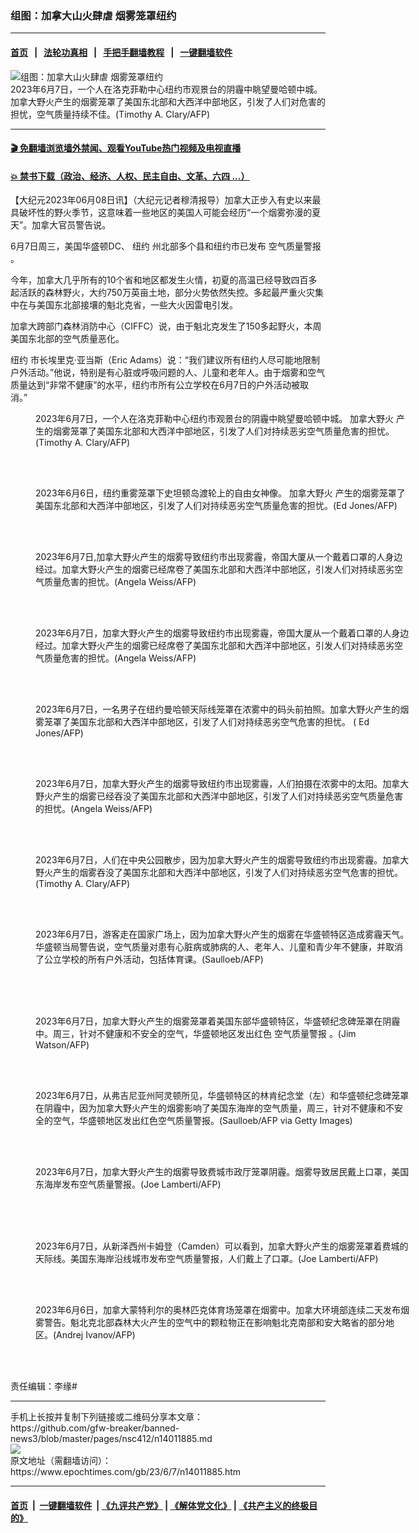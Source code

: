 ### 组图：加拿大山火肆虐 烟雾笼罩纽约
------------------------

#### [首页](https://github.com/gfw-breaker/banned-news3/blob/master/README.md) &nbsp;&nbsp;|&nbsp;&nbsp; [法轮功真相](https://github.com/begood0513/basic/blob/master/README.md)  &nbsp;&nbsp;|&nbsp;&nbsp; [手把手翻墙教程](https://github.com/gfw-breaker/guides/wiki)  &nbsp;&nbsp;|&nbsp;&nbsp; [一键翻墙软件](https://github.com/gfw-breaker/nogfw/blob/master/README.md)  



<div><img alt="组图：加拿大山火肆虐 烟雾笼罩纽约" class="attachment-djy_600_400 size-djy_600_400 wp-post-image" src="https://i.epochtimes.com/assets/uploads/2023/06/id14011893-000_33HH2X4-600x400.jpg"/>
<div class="caption">
 2023年6月7日，一个人在洛克菲勒中心纽约市观景台的阴霾中眺望曼哈顿中城。加拿大野火产生的烟雾笼罩了美国东北部和大西洋中部地区，引发了人们对危害的担忧，空气质量持续不佳。(Timothy A. Clary/AFP)
</div></div><hr/>

#### [ 🎬  免翻墙浏览墙外禁闻、观看YouTube热门视频及电视直播](https://github.com/gfw-breaker/HelloWorld)

#### [ 💥  禁书下载（政治、经济、人权、民主自由、文革、六四 ...）](https://github.com/gfw-breaker/books/blob/master/README.md)

<div><p>
 【大纪元2023年06月08日讯】（大纪元记者穆清报导）加拿大正步入有史以来最具破坏性的野火季节，这意味着一些地区的美国人可能会经历“一个烟雾弥漫的夏天”。加拿大官员警告说。
</p>
<p>
 6月7日周三，美国华盛顿DC、
 <ok href="https://www.epochtimes.com/gb/tag/%E7%BA%BD%E7%BA%A6.html">
  纽约
 </ok>
 州北部多个县和纽约市已发布
 <ok href="https://www.epochtimes.com/gb/tag/%E7%A9%BA%E6%B0%94%E8%B4%A8%E9%87%8F%E8%AD%A6%E6%8A%A5.html">
  空气质量警报
 </ok>
 。
</p>
<p>
 今年，加拿大几乎所有的10个省和地区都发生火情，初夏的高温已经导致四百多起活跃的森林野火，大约750万英亩土地，部分火势依然失控。多起最严重火灾集中在与美国东北部接壤的魁北克省，一些大火因雷电引发。
</p>
<p>
 加拿大跨部门森林消防中心（CIFFC）说，由于魁北克发生了150多起野火，本周美国东北部的空气质量恶化。
</p>
<p>
 <ok href="https://www.epochtimes.com/gb/tag/%E7%BA%BD%E7%BA%A6.html">
  纽约
 </ok>
 市长埃里克‧亚当斯（Eric Adams）说：“我们建议所有纽约人尽可能地限制户外活动。”他说，特别是有心脏或呼吸问题的人、儿童和老年人。由于烟雾和空气质量达到“非常不健康”的水平，纽约市所有公立学校在6月7日的户外活动被取消。”
</p>
<figure aria-describedby="caption-attachment-14011893" class="wp-caption aligncenter" id="attachment_14011893" style="width: 600px">
 <ok href="https://i.epochtimes.com/assets/uploads/2023/06/id14011893-000_33HH2X4.jpg" target="_blank">
  <img alt="" class="size-large wp-image-14011893" src="https://i.epochtimes.com/assets/uploads/2023/06/id14011893-000_33HH2X4-600x403.jpg"/>
 </ok>
 <br/><figcaption class="wp-caption-text" id="caption-attachment-14011893">
  2023年6月7日，一个人在洛克菲勒中心纽约市观景台的阴霾中眺望曼哈顿中城。
  <ok href="https://www.epochtimes.com/gb/tag/%E5%8A%A0%E6%8B%BF%E5%A4%A7%E9%87%8E%E7%81%AB.html">
   加拿大野火
  </ok>
  产生的烟雾笼罩了美国东北部和大西洋中部地区，引发了人们对持续恶劣空气质量危害的担忧。(Timothy A. Clary/AFP)
 </figcaption><br/>
</figure><br/>
<figure aria-describedby="caption-attachment-14011894" class="wp-caption aligncenter" id="attachment_14011894" style="width: 600px">
 <ok href="https://i.epochtimes.com/assets/uploads/2023/06/id14011894-GettyImages-1258506647.jpg" target="_blank">
  <img alt="" class="size-large wp-image-14011894" src="https://i.epochtimes.com/assets/uploads/2023/06/id14011894-GettyImages-1258506647-600x399.jpg"/>
 </ok>
 <br/><figcaption class="wp-caption-text" id="caption-attachment-14011894">
  2023年6月6日，纽约重雾笼罩下史坦顿岛渡轮上的自由女神像。
  <ok href="https://www.epochtimes.com/gb/tag/%E5%8A%A0%E6%8B%BF%E5%A4%A7%E9%87%8E%E7%81%AB.html">
   加拿大野火
  </ok>
  产生的烟雾笼罩了美国东北部和大西洋中部地区，引发了人们对持续恶劣空气质量危害的担忧。(Ed Jones/AFP)
 </figcaption><br/>
</figure><br/>
<figure aria-describedby="caption-attachment-14011909" class="wp-caption aligncenter" id="attachment_14011909" style="width: 600px">
 <ok href="https://i.epochtimes.com/assets/uploads/2023/06/id14011909-000_33HG6VA.jpg" target="_blank">
  <img alt="" class="size-large wp-image-14011909" src="https://i.epochtimes.com/assets/uploads/2023/06/id14011909-000_33HG6VA-600x400.jpg"/>
 </ok>
 <br/><figcaption class="wp-caption-text" id="caption-attachment-14011909">
  2023年6月7日,加拿大野火产生的烟雾导致纽约市出现雾霾，帝国大厦从一个戴着口罩的人身边经过。加拿大野火产生的烟雾已经席卷了美国东北部和大西洋中部地区，引发人们对持续恶劣空气质量危害的担忧。(Angela Weiss/AFP)
 </figcaption><br/>
</figure><br/>
<figure aria-describedby="caption-attachment-14011910" class="wp-caption aligncenter" id="attachment_14011910" style="width: 600px">
 <ok href="https://i.epochtimes.com/assets/uploads/2023/06/id14011910-000_33HG6VM.jpg" target="_blank">
  <img alt="" class="size-large wp-image-14011910" src="https://i.epochtimes.com/assets/uploads/2023/06/id14011910-000_33HG6VM-600x400.jpg"/>
 </ok>
 <br/><figcaption class="wp-caption-text" id="caption-attachment-14011910">
  2023年6月7日，加拿大野火产生的烟雾导致纽约市出现雾霾，帝国大厦从一个戴着口罩的人身边经过。加拿大野火产生的烟雾已经席卷了美国东北部和大西洋中部地区，引发人们对持续恶劣空气质量危害的担忧。(Angela Weiss/AFP)
 </figcaption><br/>
</figure><br/>
<figure aria-describedby="caption-attachment-14011923" class="wp-caption aligncenter" id="attachment_14011923" style="width: 600px">
 <ok href="https://i.epochtimes.com/assets/uploads/2023/06/id14011923-000_33HH6B6.jpg" target="_blank">
  <img alt="" class="size-large wp-image-14011923" src="https://i.epochtimes.com/assets/uploads/2023/06/id14011923-000_33HH6B6-600x399.jpg"/>
 </ok>
 <br/><figcaption class="wp-caption-text" id="caption-attachment-14011923">
  2023年6月7日，一名男子在纽约曼哈顿天际线笼罩在浓雾中的码头前拍照。加拿大野火产生的烟雾笼罩了美国东北部和大西洋中部地区，引发了人们对持续恶劣空气危害的担忧。
  <span class="s2">
   (
  </span>
  <span class="s1">
   Ed Jones/AFP)
  </span>
 </figcaption><br/>
</figure><br/>
<figure aria-describedby="caption-attachment-14011924" class="wp-caption aligncenter" id="attachment_14011924" style="width: 600px">
 <ok href="https://i.epochtimes.com/assets/uploads/2023/06/id14011924-000_33HH4N7.jpg" target="_blank">
  <img alt="" class="size-large wp-image-14011924" src="https://i.epochtimes.com/assets/uploads/2023/06/id14011924-000_33HH4N7-600x400.jpg"/>
 </ok>
 <br/><figcaption class="wp-caption-text" id="caption-attachment-14011924">
  2023年6月7日，加拿大野火产生的烟雾导致纽约市出现雾霾，人们拍摄在浓雾中的太阳。加拿大野火产生的烟雾已经吞没了美国东北部和大西洋中部地区，引发了人们对持续恶劣空气质量危害的担忧。(Angela Weiss/AFP)
 </figcaption><br/>
</figure><br/>
<figure aria-describedby="caption-attachment-14011917" class="wp-caption aligncenter" id="attachment_14011917" style="width: 600px">
 <ok href="https://i.epochtimes.com/assets/uploads/2023/06/id14011917-000_33HH69N.jpg" target="_blank">
  <img alt="" class="size-large wp-image-14011917" src="https://i.epochtimes.com/assets/uploads/2023/06/id14011917-000_33HH69N-600x400.jpg"/>
 </ok>
 <br/><figcaption class="wp-caption-text" id="caption-attachment-14011917">
  2023年6月7日，人们在中央公园散步，因为加拿大野火产生的烟雾导致纽约市出现雾霾。加拿大野火产生的烟雾吞没了美国东北部和大西洋中部地区，引发了人们对持续恶劣空气危害的担忧。(Timothy A. Clary/AFP)
 </figcaption><br/>
</figure><br/>
<figure aria-describedby="caption-attachment-14011944" class="wp-caption aligncenter" id="attachment_14011944" style="width: 600px">
 <ok href="https://i.epochtimes.com/assets/uploads/2023/06/id14011944-000_33HG97R.jpg" target="_blank">
  <img alt="" class="size-large wp-image-14011944" src="https://i.epochtimes.com/assets/uploads/2023/06/id14011944-000_33HG97R-600x400.jpg"/>
 </ok>
 <br/><figcaption class="wp-caption-text" id="caption-attachment-14011944">
  2023年6月7日，游客走在国家广场上，因为加拿大野火产生的烟雾在华盛顿特区造成雾霾天气。华盛顿当局警告说，空气质量对患有心脏病或肺病的人、老年人、儿童和青少年不健康，并取消了公立学校的所有户外活动，包括体育课。(Saulloeb/AFP)
 </figcaption><br/>
</figure><br/>
<figure aria-describedby="caption-attachment-14011891" class="wp-caption aligncenter" id="attachment_14011891" style="width: 600px">
 <ok href="https://i.epochtimes.com/assets/uploads/2023/06/id14011891-000_33HG4R7.jpg" target="_blank">
  <img alt="" class="size-large wp-image-14011891" src="https://i.epochtimes.com/assets/uploads/2023/06/id14011891-000_33HG4R7-600x400.jpg"/>
 </ok>
 <br/><figcaption class="wp-caption-text" id="caption-attachment-14011891">
  <br/>
  2023年6月7日，加拿大野火产生的烟雾笼罩着美国东部华盛顿特区，华盛顿纪念碑笼罩在阴霾中。周三，针对不健康和不安全的空气，华盛顿地区发出红色
  <ok href="https://www.epochtimes.com/gb/tag/%E7%A9%BA%E6%B0%94%E8%B4%A8%E9%87%8F%E8%AD%A6%E6%8A%A5.html">
   空气质量警报
  </ok>
  。(Jim Watson/AFP)
 </figcaption><br/>
</figure><br/>
<figure aria-describedby="caption-attachment-14011902" class="wp-caption aligncenter" id="attachment_14011902" style="width: 600px">
 <ok href="https://i.epochtimes.com/assets/uploads/2023/06/id14011902-GettyImages-1258507948.jpg" target="_blank">
  <img alt="" class="size-large wp-image-14011902" src="https://i.epochtimes.com/assets/uploads/2023/06/id14011902-GettyImages-1258507948-600x400.jpg"/>
 </ok>
 <br/><figcaption class="wp-caption-text" id="caption-attachment-14011902">
  2023年6月7日，从弗吉尼亚州阿灵顿所见，华盛顿特区的林肯纪念堂（左）和华盛顿纪念碑笼罩在阴霾中，因为加拿大野火产生的烟雾影响了美国东海岸的空气质量，周三，针对不健康和不安全的空气，华盛顿地区发出红色空气质量警报。(Saulloeb/AFP via Getty Images)
 </figcaption><br/>
</figure><br/>
<figure aria-describedby="caption-attachment-14011954" class="wp-caption aligncenter" id="attachment_14011954" style="width: 600px">
 <ok href="https://i.epochtimes.com/assets/uploads/2023/06/id14011954-000_33HH7LG.jpg" target="_blank">
  <img alt="" class="size-large wp-image-14011954" src="https://i.epochtimes.com/assets/uploads/2023/06/id14011954-000_33HH7LG-600x400.jpg"/>
 </ok>
 <br/><figcaption class="wp-caption-text" id="caption-attachment-14011954">
  2023年6月7日，加拿大野火产生的烟雾导致费城市政厅笼罩阴霾。烟雾导致居民戴上口罩，美国东海岸发布空气质量警报。(Joe Lamberti/AFP)
 </figcaption><br/>
</figure><br/>
<figure aria-describedby="caption-attachment-14011955" class="wp-caption aligncenter" id="attachment_14011955" style="width: 600px">
 <ok href="https://i.epochtimes.com/assets/uploads/2023/06/id14011955-000_33HH7KY.jpg" target="_blank">
  <img alt="" class="size-large wp-image-14011955" src="https://i.epochtimes.com/assets/uploads/2023/06/id14011955-000_33HH7KY-600x400.jpg"/>
 </ok>
 <br/><figcaption class="wp-caption-text" id="caption-attachment-14011955">
  <br/>
  2023年6月7日，从新泽西州卡姆登（Camden）可以看到，加拿大野火产生的烟雾笼罩着费城的天际线。美国东海岸沿线城市发布空气质量警报，人们戴上了口罩。(Joe Lamberti/AFP)
 </figcaption><br/>
</figure><br/>
<figure aria-describedby="caption-attachment-14011929" class="wp-caption aligncenter" id="attachment_14011929" style="width: 600px">
 <ok href="https://i.epochtimes.com/assets/uploads/2023/06/id14011929-000_33H98XK.jpg" target="_blank">
  <img alt="" class="size-large wp-image-14011929" src="https://i.epochtimes.com/assets/uploads/2023/06/id14011929-000_33H98XK-600x400.jpg"/>
 </ok>
 <br/><figcaption class="wp-caption-text" id="caption-attachment-14011929">
  2023年6月6日，加拿大蒙特利尔的奥林匹克体育场笼罩在烟雾中。加拿大环境部连续二天发布烟雾警告。魁北克北部森林大火产生的空气中的颗粒物正在影响魁北克南部和安大略省的部分地区。(Andrej Ivanov/AFP)
 </figcaption><br/>
</figure><br/>
<p>
 责任编辑：李缘#
</p>
</div>
<hr/>
手机上长按并复制下列链接或二维码分享本文章：<br/>
https://github.com/gfw-breaker/banned-news3/blob/master/pages/nsc412/n14011885.md <br/>
<a href='https://github.com/gfw-breaker/banned-news3/blob/master/pages/nsc412/n14011885.md'><img src='https://github.com/gfw-breaker/banned-news3/blob/master/pages/nsc412/n14011885.md.png'/></a> <br/>
原文地址（需翻墙访问）：https://www.epochtimes.com/gb/23/6/7/n14011885.htm


------------------------
#### [首页](https://github.com/gfw-breaker/banned-news3/blob/master/README.md) &nbsp;|&nbsp; [一键翻墙软件](https://github.com/gfw-breaker/nogfw/blob/master/README.md) &nbsp;| [《九评共产党》](https://github.com/gfw-breaker/9ping.md/blob/master/README.md#九评之一评共产党是什么) | [《解体党文化》](https://github.com/gfw-breaker/jtdwh.md/blob/master/README.md) | [《共产主义的终极目的》](https://github.com/gfw-breaker/gczydzjmd.md/blob/master/README.md)


<img src='http://gfw-breaker.win/banned-news3/pages/nsc412/n14011885.md' width='0px' height='0px'/>